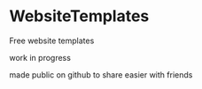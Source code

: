 # WebsiteTemplates
Free website templates

work in progress

made public on github to share easier with friends
